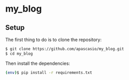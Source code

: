 # my_blog

## Setup

The first thing to do is to clone the repository:

```sh
$ git clone https://github.com/apascasio/my_blog.git
$ cd my_blog
```


Then install the dependencies:

```sh
(env)$ pip install -r requirements.txt
```
